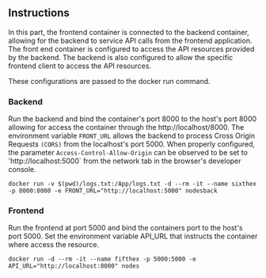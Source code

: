 ## Instructions 

In this part, the frontend container is connected to the backend
container, allowing for the backend to service API calls from the
frontend application. The front end container is configured to access
the API resources provided by the backend. The backend is also
configured to allow the specific frontend client to access the API
resources.

These configurations are passed to the docker run command.

### Backend
Run the backend and bind the container's port 8000 to the host's port
8000 allowing for access the container through the
http://localhost/8000. The environment variable `FRONT_URL` allows the
backend to process Cross Origin Requests `(CORS)` from the localhost's
port 5000. When properly configured, the parameter
`Access-Control-Allow-Origin` can be observed to be set to
'http://localhost:5000` from the network tab in the browser's
developer console.

`docker run -v $(pwd)/logs.txt:/App/logs.txt -d --rm -it --name sixthex -p 8000:8000 -e FRONT_URL="http://localhost:5000" nodesback`

### Frontend
Run the frontend at port 5000 and bind the containers port to the
host's port 5000. Set the environment variable API_URL that instructs
the container where access the resource.

`docker run -d --rm -it --name fifthex -p 5000:5000 -e API_URL="http://localhost:8000" nodes`

